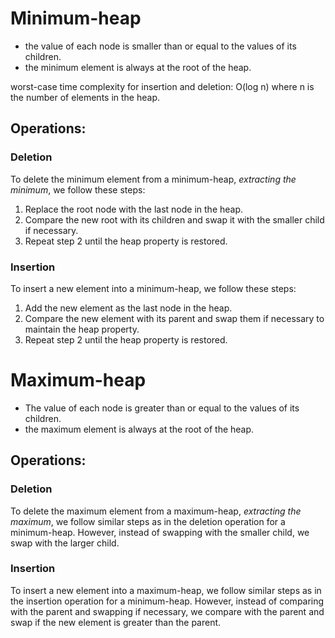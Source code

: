 # Minimum-heap

- the value of each node is smaller than or equal to the values of its children.
- the minimum element is always at the root of the heap.


worst-case time complexity for insertion and deletion:
O(log n) where n is the number of elements in the heap. 

## Operations:

### Deletion

To delete the minimum element from a minimum-heap, *extracting the minimum*, we follow these steps:
1. Replace the root node with the last node in the heap.
2. Compare the new root with its children and swap it with the smaller child if necessary.
3. Repeat step 2 until the heap property is restored.

### Insertion

To insert a new element into a minimum-heap, we follow these steps:
1. Add the new element as the last node in the heap.
2. Compare the new element with its parent and swap them if necessary to maintain the heap property.
3. Repeat step 2 until the heap property is restored.

# Maximum-heap

- The value of each node is greater than or equal to the values of its children.
- the maximum element is always at the root of the heap.

## Operations:

### Deletion

To delete the maximum element from a maximum-heap, *extracting the maximum*, we follow similar steps as in the deletion operation for a minimum-heap. However, instead of swapping with the smaller child, we swap with the larger child.

### Insertion

To insert a new element into a maximum-heap, we follow similar steps as in the insertion operation for a minimum-heap. However, instead of comparing with the parent and swapping if necessary, we compare with the parent and swap if the new element is greater than the parent.
